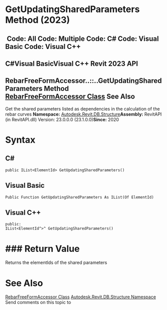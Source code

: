 # GetUpdatingSharedParameters Method (2023)

﻿
 Code: All Code: Multiple Code: C# Code: Visual Basic Code: Visual C++   
---  
C#Visual BasicVisual C++
Revit 2023 API  
---  
RebarFreeFormAccessor..::..GetUpdatingSharedParameters Method   
[RebarFreeFormAccessor Class](bf146aa3-f780-646e-c3cd-42e7a61d18e6.md "RebarFreeFormAccessor Class") See Also  
---  
Get the shared parameters listed as dependencies in the calculation of the rebar curves 
**Namespace:** [Autodesk.Revit.DB.Structure](d586b341-f687-9d90-e96d-255806b7d4fc.md "Autodesk.Revit.DB.Structure Namespace")**Assembly:** RevitAPI (in RevitAPI.dll) Version: 23.0.0.0 (23.1.0.0)**Since:** 2020 
# Syntax
C#  
---  
```text
public IList<ElementId> GetUpdatingSharedParameters()
```
  
Visual Basic  
---  
```text
Public Function GetUpdatingSharedParameters As IList(Of ElementId)
```
  
Visual C++  
---  
```text
public:
IList<ElementId^>^ GetUpdatingSharedParameters()
```
  
# ### Return Value
Returns the elementIds of the shared parameters 
# See Also
[RebarFreeFormAccessor Class](bf146aa3-f780-646e-c3cd-42e7a61d18e6.md "RebarFreeFormAccessor Class")
[Autodesk.Revit.DB.Structure Namespace](d586b341-f687-9d90-e96d-255806b7d4fc.md "Autodesk.Revit.DB.Structure Namespace")
Send comments on this topic to 